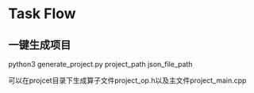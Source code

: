 # Task Flow

## 一键生成项目
python3 generate_project.py project_path json_file_path

可以在projcet目录下生成算子文件project_op.h以及主文件project_main.cpp